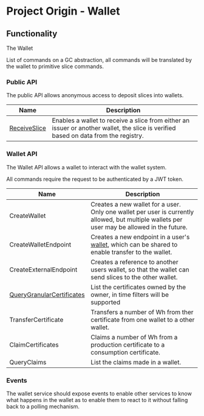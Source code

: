 # Project Origin - Wallet

## Functionality

The Wallet

List of commands on a GC abstraction, all commands will be translated by the wallet to primitive slice commands.

### Public API

The public API allows anonymous access to deposit slices into wallets.

|  Name   | Description |
| - | - |
| [ReceiveSlice](api/receive_slice.md) | Enables a wallet to receive a slice from either an issuer or another wallet, the slice is verified based on data from the registry. |

### Wallet API

The Wallet API allows a wallet to interact with the wallet system.

All commands require the request to be authenticated by a JWT token.

| Name | Description |
| ---- | ----------- |
| CreateWallet | Creates a new wallet for a user. Only one wallet per user is currently allowed, but multiple wallets per user may be allowed in the future. |
| CreateWalletEndpoint | Creates a new endpoint in a user's [wallet](concepts/wallet.md), which can be shared to enable transfer to the wallet. |
| CreateExternalEndpoint | Creates a reference to another users wallet, so that the wallet can send slices to the other wallet. |
| [QueryGranularCertificates](api/query-certificates.md) | List the certificates owned by the owner, in time filters will be supported |
| TransferCertificate | Transfers a number of Wh from ther certificate from one wallet to a other wallet. |
| ClaimCertificates | Claims a number of Wh from a production certificate to a consumption certificate. |
| QueryClaims | List the claims made in a wallet. |

### Events

The wallet service should expose events to enable other services
to know what happens in the wallet as to enable them to react to it
without falling back to a polling mechanism.

